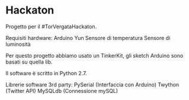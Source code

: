 Hackaton
========

Progetto per il #TorVergataHackaton. 

Requisiti hardware:
Arduino Yun
Sensore di temperatura
Sensore di luminosità

Per questo progetto abbiamo usato un TinkerKit, gli sketch Arduino sono basati su quella lib. 

Il software è scritto in Python 2.7.

Librerie software 3rd party:
PySerial (Interfaccia con Arduino)
Twython (Twitter API)
MySQLdb (Connessione mySQL)


